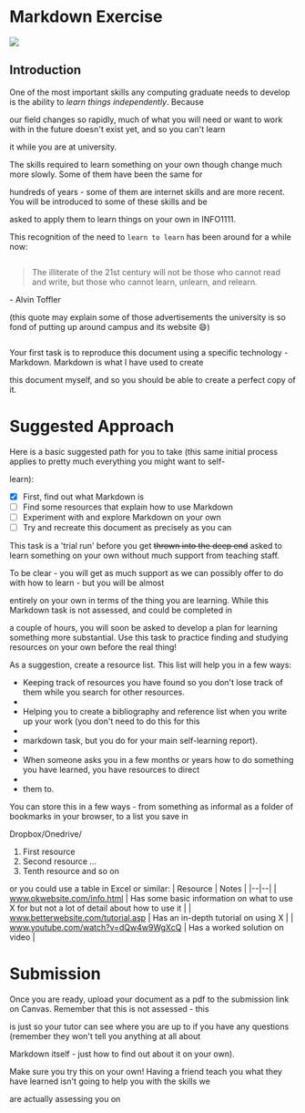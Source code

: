 # Markdown Exercise
![](https://upload.wikimedia.org/wikipedia/commons/thumb/4/48/Markdown-mark.svg/208px-Markdown-mark.svg.png)
## Introduction

One of the most important skills any computing graduate needs to develop is the ability to *learn things independently*.  Because

our field changes so rapidly, much of what you will need or want to work with in the future doesn't exist yet, and so you can't learn

it while you are at university.

The skills required to learn something on your own though change much more slowly. Some of them have been the same for

hundreds of years - some of them are internet skills and are more recent. You will be introduced to some of these skills and be

asked to apply them to learn things on your own in INFO1111.

This recognition of the need to `learn to learn` has been around for a while now:

~~~
~~~
> The illiterate of the 21st century will not be those who cannot read and write, but those who cannot learn, unlearn, and relearn.

\- Alvin Toffler

(this quote may explain some of those advertisements the university is so fond of putting up around campus and its website 😄)
~~~
~~~
Your first task is to reproduce this document using a specific technology - Markdown. Markdown is what I have used to create

this document myself, and so you should be able to create a perfect copy of it.

# Suggested Approach

Here is a basic suggested path for you to take (this same initial process applies to pretty much everything you might want to self-

learn):

- [x] First, find out what Markdown is
- [ ] Find some resources that explain how to use Markdown
- [ ] Experiment with and explore Markdown on your own
- [ ] Try and recreate this document as precisely as you can

This task is a 'trial run' before you get ~~thrown into the deep end~~ asked to learn something on your own without much support from teaching staff.

To be clear - you will get as much support as we can possibly offer to do with how to learn - but you will be almost

entirely on your own in terms of the thing you are learning. While this Markdown task is not assessed, and could be completed in

a couple of hours, you will soon be asked to develop a plan for learning something more substantial. Use this task to practice
finding and studying resources on your own before the real thing!


As a suggestion, create a resource list. This list will help you in a few ways:

- Keeping track of resources you have found so you don't lose track of them while you search for other resources.
- 
- Helping you to create a bibliography and reference list when you write up your work (you don't need to do this for this
- 
- markdown task, but you do for your main self-learning report).
- 
- When someone asks you in a few months or years how to do something you have learned, you have resources to direct
- 
- them to.

You can store this in a few ways - from something as informal as a folder of bookmarks in your browser, to a list you save in

Dropbox/Onedrive/

1. First resource
2. Second resource
…
10. Tenth resource and so on

or you could use a table in Excel or similar:
| Resource | Notes |
|--|--|
| www.okwebsite.com/info.html | Has some basic information on what to use X for but not a lot of detail about how to use it |
| www.betterwebsite.com/tutorial.asp | Has an in-depth tutorial on using X |
| www.youtube.com/watch?v=dQw4w9WgXcQ | Has a worked solution on video |

# Submission
Once you are ready, upload your document as a pdf to the submission link on Canvas. Remember that this is not assessed - this

is just so your tutor can see where you are up to if you have any questions (remember they won't tell you anything at all about

Markdown itself - just how to find out about it on your own).

Make sure you try this on your own! Having a friend teach you what they have learned isn't going to help you with the skills we

are actually assessing you on
